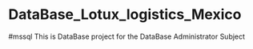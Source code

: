# DataBase_Lotux_logistics_Mexico
#mssql
This is DataBase project for the DataBase Administrator Subject
